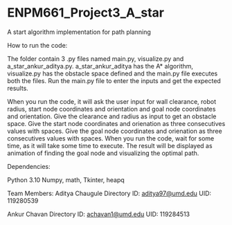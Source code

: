 # ENPM661_Project3_A_star
A start algorithm implementation for path planning

How to run the code:

The folder contain 3 .py files named main.py, visualize.py and a_star_ankur_aditya.py.
a_star_ankur_aditya has the A* algorithm, visualize.py has the obstacle space defined and the main.py file executes both the files.
Run the main.py file to enter the inputs and get the expected results.

When you run the code, it will ask the user input for wall clearance, robot radius, start node coordinates and orientation and goal node coordinates and orientation.
Give the clearance and radius as input to get an obstacle space.
Give the start node coordinates and orienation as three consecutives values with spaces.
Give the goal node coordinates and orienation as three consecutives values with spaces.
When you run the code, wait for some time, as it will take some time to execute.
The result will be displayed as animation of finding the goal node and visualizing the optimal path.

Dependencies:

Python 3.10
Numpy, math, Tkinter, heapq

Team Members:
Aditya Chaugule
Directory ID: aditya97@umd.edu
UID: 119280539

Ankur Chavan
Directory ID: achavan1@umd.edu
UID: 119284513


